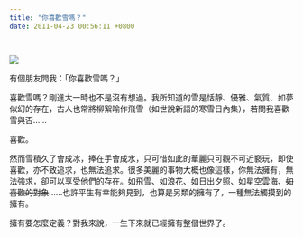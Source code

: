 ```yaml
---
title: "你喜歡雪嗎？"
date: 2011-04-23 00:56:11 +0800

---
```


![](/images/slum-area/30_0.jpg)


有個朋友問我：「你喜歡雪嗎？」



喜歡雪嗎？剛進大一時也不是沒有想過。我所知道的雪是恬靜、優雅、氣質、如夢似幻的存在，古人也常將柳絮喻作飛雪（如世說新語的寒雪日內集），若問我喜歡雪與否&hellip;&hellip;



喜歡。



然而雪積久了會成冰，捧在手會成水，只可惜如此的華麗只可觀不可近褻玩，即使喜歡，亦不致追求，也無法追求。很多美麗的事物大概也像這樣，你無法擁有，無法強求，卻可以享受他們的存在。如飛雪、如浪花、如日出夕照、如星空雲海、<s>如喜歡的對象</s>&hellip;&hellip;也許平生有幸能夠見到，也算是另類的擁有了，一種無法觸摸到的擁有。



擁有要怎麼定義？對我來說，一生下來就已經擁有整個世界了。


